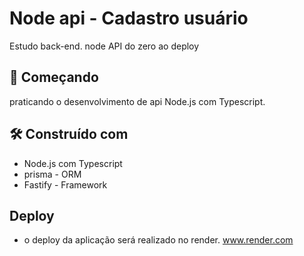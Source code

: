 # Node api - Cadastro usuário
Estudo back-end. node API do zero ao deploy
## 🚀 Começando
praticando o desenvolvimento de api Node.js com Typescript.

## 🛠️ Construído com
- Node.js com Typescript
- prisma - ORM
- Fastify - Framework


## Deploy
 - o deploy da aplicação será realizado no render.
    www.render.com
